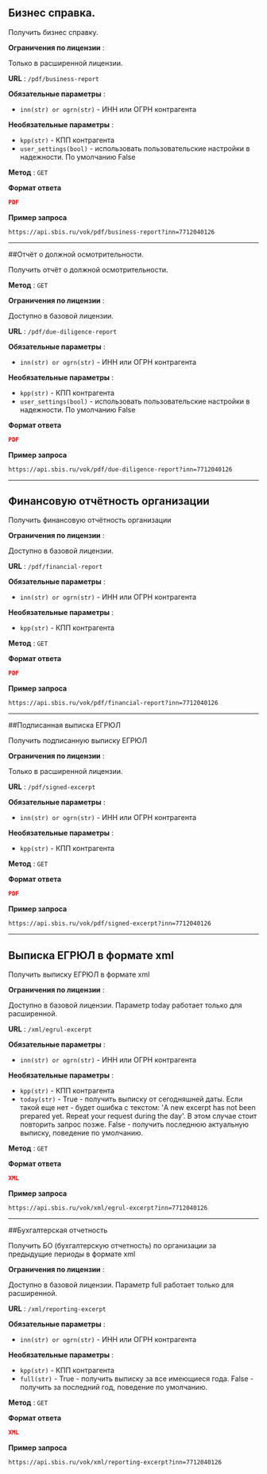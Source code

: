 ## Бизнес справка.

Получить бизнес справку.

**Ограничения по лицензии** :

Только в расширенной лицензии.

**URL** : `/pdf/business-report`

**Обязательные параметры** :
- `inn(str) or ogrn(str)` - ИНН или ОГРН контрагента

**Необязательные параметры** :
- `kpp(str)` - КПП контрагента
- `user_settings(bool)` - использовать пользовательские настройки в надежности. По умолчанию False

**Метод** : `GET`

**Формат ответа**

```json
PDF
```

**Пример запроса**

```text
https://api.sbis.ru/vok/pdf/business-report?inn=7712040126
```

***
##Отчёт о должной осмотрительности.

Получить отчёт о должной осмотрительности.

**Метод** : `GET`

**Ограничения по лицензии** :

Доступно в базовой лицензии.

**URL** : `/pdf/due-diligence-report`

**Обязательные параметры** :
- `inn(str) or ogrn(str)` - ИНН или ОГРН контрагента

**Необязательные параметры** :
- `kpp(str)` - КПП контрагента
- `user_settings(bool)` - использовать пользовательские настройки в надежности. По умолчанию False

**Формат ответа**

```json
PDF
```

**Пример запроса**

```text
https://api.sbis.ru/vok/pdf/due-diligence-report?inn=7712040126
```

***
## Финансовую отчётность организации

Получить финансовую отчётность организации

**Ограничения по лицензии** :

Доступно в базовой лицензии.

**URL** : `/pdf/financial-report`

**Обязательные параметры** :
- `inn(str) or ogrn(str)` - ИНН или ОГРН контрагента

**Необязательные параметры** :
- `kpp(str)` - КПП контрагента

**Метод** : `GET`

**Формат ответа**

```json
PDF
```

**Пример запроса**

```text
https://api.sbis.ru/vok/pdf/financial-report?inn=7712040126
```

***
##Подписанная выписка ЕГРЮЛ

Получить подписанную выписку ЕГРЮЛ

**Ограничения по лицензии** :

Только в расширенной лицензии.

**URL** : `/pdf/signed-excerpt`

**Обязательные параметры** :
- `inn(str) or ogrn(str)` - ИНН или ОГРН контрагента

**Необязательные параметры** :
- `kpp(str)` - КПП контрагента

**Метод** : `GET`

**Формат ответа**

```json
PDF
```

**Пример запроса**

```text
https://api.sbis.ru/vok/pdf/signed-excerpt?inn=7712040126
```

***
## Выписка ЕГРЮЛ в формате xml

Получить выписку ЕГРЮЛ в формате xml

**Ограничения по лицензии** :

Доступно в базовой лицензии. Параметр today работает только для расширенной.

**URL** : `/xml/egrul-excerpt`

**Обязательные параметры** :
- `inn(str) or ogrn(str)` - ИНН или ОГРН контрагента

**Необязательные параметры** :
- `kpp(str)` - КПП контрагента
- `today(str)` - True - получить выписку от сегодняшней даты. Если такой еще нет - будет ошибка с текстом: 
'A new excerpt has not been prepared yet. Repeat your request during the day'. В этом случае стоит повторить 
запрос позже. False - получить последнюю актуальную выписку, поведение по умолчанию.

**Метод** : `GET`

**Формат ответа**

```json
XML
```

**Пример запроса**

```text
https://api.sbis.ru/vok/xml/egrul-excerpt?inn=7712040126
```

***
##Бухгалтерская отчетность

Получить БО (бухгалтерскую отчетность) по организации за предыдущие периоды в формате xml

**Ограничения по лицензии** :

Доступно в базовой лицензии. Параметр full работает только для расширенной.

**URL** : `/xml/reporting-excerpt`

**Обязательные параметры** :
- `inn(str) or ogrn(str)` - ИНН или ОГРН контрагента

**Необязательные параметры** :
- `kpp(str)` - КПП контрагента
- `full(str)` - True - получить выписку за все имеющиеся года. False - получить за последний год, поведение по умолчанию.

**Метод** : `GET`

**Формат ответа**

```json
XML
```

**Пример запроса**

```text
https://api.sbis.ru/vok/xml/reporting-excerpt?inn=7712040126
```
